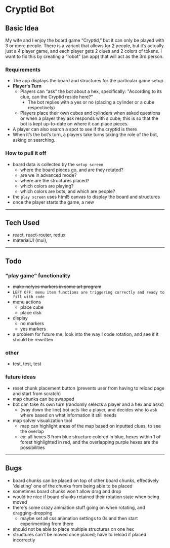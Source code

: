 # Cryptid Bot

## Basic Idea
My wife and I enjoy the board game “Cryptid,” but it can only be played with 3 or more people. There is a variant that allows for 2 people, but it’s actually just a 4 player game, and each player gets 2 clues and 2 colors of tokens. I want to fix this by creating a “robot” (an app) that will act as the 3rd person.

### Requirements
- The app displays the board and structures for the particular game setup
- **Player's Turn**
  - Players can “ask” the bot about a hex, specifically: "According to its clue, can the Cryptid reside here?"
    - The bot replies with a yes or no (placing a cylinder or a cube respectively)
  - Players place their own cubes and cylinders when asked questions or when a player they ask responds with a cube; this is so that the bot is kept up-to-date on where it can place pieces.
- A player can also search a spot to see if the cryptid is there
- When it’s the bot’s turn, a players take turns taking the role of the bot, asking or searching.

### How to pull it off
- board data is collected by the `setup screen`
  - where the board pieces go, and are they rotated?
  - are we in advanced mode?
  - where are the structures placed?
  - which colors are playing?
  - which colors are bots, and which are people?
- the `play screen` uses html5 canvas to display the board and structures
- once the player starts the game, a new 

---

## Tech Used
- react, react-router, redux
- materialUI (mui), 

---

## Todo
### "play game" functionality
- ~~make no/yes markers in some art program~~
- `LEFT OFF: menu item functions are triggering correctly and ready to fill with code`
- menu actions
  - place cube
  - place disk
- display
  - no markers
  - yes markers
- a problem for future me: look into the way I code rotation, and see if it should be rewritten

### other
- test, test, test

### future ideas
- reset chunk placement button (prevents user from having to reload page and start from scratch)
- map chunks can be swapped
- bot can take its own turn (randomly selects a player and a hex and asks)
  - (way down the line) bot acts like a player, and decides who to ask where based on what information it still needs
- map solver visualization tool
  - map can highlight areas of the map based on inputted clues, to see the overlap
  - ex: all hexes 3 from blue structure colored in blue, hexes within 1 of forest highlighted in red, and the overlapping purple hexes are the possibilities

---

## Bugs
- board chunks can be placed on top of other board chunks, effectively 'deleting' one of the chunks from being able to be placed
- sometimes board chunks won't allow drag and drop
- would be nice if board chunks retained their rotation state when being moved
- there's some crazy animation stuff going on when rotating, and dragging-dropping
  - maybe set all css animation settings to 0s and then start experimenting from there
- should not be able to place multiple structures on one hex
- structures can't be moved once placed; have to reload if placed incorrectly




